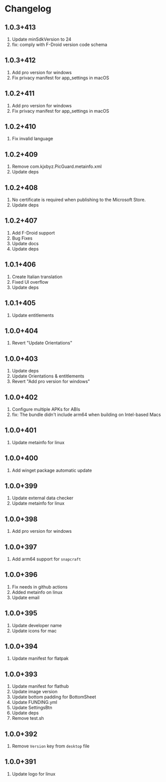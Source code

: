 # Changelog

## 1.0.3+413

1. Update minSdkVersion to 24
2. fix: comply with F-Droid version code schema

## 1.0.3+412

1. Add pro version for windows
2. Fix privacy manifest for app_settings in macOS

## 1.0.2+411

1. Add pro version for windows
2. Fix privacy manifest for app_settings in macOS

## 1.0.2+410

1. Fix invalid language

## 1.0.2+409

1. Remove com.kjxbyz.PicGuard.metainfo.xml
2. Update deps

## 1.0.2+408

1. No certificate is required when publishing to the Microsoft Store.
2. Update deps

## 1.0.2+407

1. Add F-Droid support
2. Bug Fixes
3. Update docs
4. Update deps

## 1.0.1+406

1. Create Italian translation
2. Fixed UI overflow
3. Update deps

## 1.0.1+405

1. Update entitlements

## 1.0.0+404

1. Revert "Update Orientations"

## 1.0.0+403

1. Update deps
2. Update Orientations & entitlements
3. Revert "Add pro version for windows"

## 1.0.0+402

1. Configure multiple APKs for ABIs
2. fix: The bundle didn't include arm64 when building on Intel-based Macs

## 1.0.0+401

1. Update metainfo for linux

## 1.0.0+400

1. Add winget package automatic update

## 1.0.0+399

1. Update external data checker
2. Update metainfo for linux

## 1.0.0+398

1. Add pro version for windows

## 1.0.0+397

1. Add arm64 support for `snapcraft`

## 1.0.0+396

1. Fix needs in github actions
2. Added metainfo on linux
3. Update email

## 1.0.0+395

1. Update developer name
2. Update icons for mac

## 1.0.0+394

1. Update manifest for flatpak

## 1.0.0+393

1. Update manifest for flathub
2. Update image version
3. Update bottom padding for BottomSheet
4. Update FUNDING.yml
5. Update SettingsBtn
6. Update deps
7. Remove test.sh

## 1.0.0+392

1. Remove `Version` key from `desktop` file

## 1.0.0+391

1. Update logo for linux
